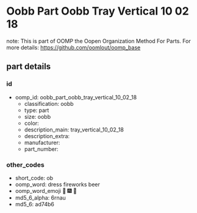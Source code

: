 # Oobb Part Oobb Tray Vertical 10 02 18  

note: This is part of OOMP the Oopen Organization Method For Parts. For more details: https://github.com/oomlout/oomp_base

##  part details





### id
* oomp_id: oobb_part_oobb_tray_vertical_10_02_18
  * classification: oobb
  * type: part
  * size: oobb
  * color: 
  * description_main: tray_vertical_10_02_18
  * description_extra: 
  * manufacturer: 
  * part_number: 

### other_codes
* short_code: ob
* oomp_word: dress fireworks beer
* oomp_word_emoji :dress: :fireworks: :beer:
* md5_6_alpha: 6rnau
* md5_6: ad74b6